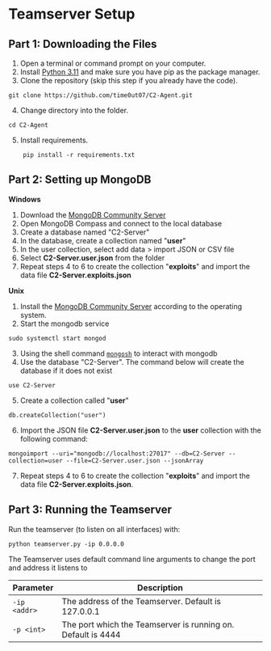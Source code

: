 # Teamserver Setup

## Part 1: Downloading the Files

1. Open a terminal or command prompt on your computer.
2. Install [Python 3.11](https://www.python.org/downloads/release/python-3110/) and make sure you have pip as the package manager.
3. Clone the repository (skip this step if you already have the code).
```
git clone https://github.com/time0ut07/C2-Agent.git
```
4. Change directory into the folder.
```
cd C2-Agent
```
5. Install requirements.
```
    pip install -r requirements.txt
```

## Part 2: Setting up MongoDB

**Windows**

1. Download the [MongoDB Community Server](https://www.mongodb.com/try/download/community)
2. Open MongoDB Compass and connect to the local database
3. Create a database named "C2-Server"
4. In the database, create a collection named "**user**"
5. In the user collection, select add data > import JSON or CSV file
6. Select **C2-Server.user.json** from the folder
7. Repeat steps 4 to 6 to create the collection "**exploits**" and import the data file **C2-Server.exploits.json**

**Unix**

1. Install the [MongoDB Community Server](https://www.mongodb.com/docs/manual/administration/install-community/) according to the operating system.
2. Start the mongodb service
```
sudo systemctl start mongod
```
3. Using the shell command [`mongosh`](https://www.mongodb.com/docs/mongodb-shell/) to interact with mongodb
4. Use the database "C2-Server". The command below will create the database if it does not exist 
```
use C2-Server
```
5. Create a collection called "**user**"
```
db.createCollection("user")
```
6. Import the JSON file **C2-Server.user.json** to the **user** collection with the following command:
```
mongoimport --uri="mongodb://localhost:27017" --db=C2-Server --collection=user --file=C2-Server.user.json --jsonArray
```
7. Repeat steps 4 to 6 to create the collection "**exploits**" and import the data file **C2-Server.exploits.json**.

## Part 3: Running the Teamserver 

Run the teamserver (to listen on all interfaces) with: 
```
python teamserver.py -ip 0.0.0.0
```

The Teamserver uses default command line arguments to change the port and address it listens to

|Parameter|Description |
|---|------|
|`-ip <addr>`|The address of the Teamserver. Default is 127.0.0.1|
|`-p <int>`|The port which the Teamserver is running on. Default is 4444|
